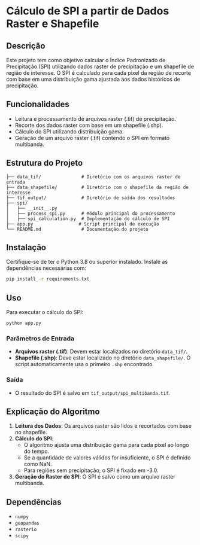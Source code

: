 # Cálculo de SPI a partir de Dados Raster e Shapefile

## Descrição
Este projeto tem como objetivo calcular o Índice Padronizado de Precipitação (SPI) utilizando dados raster de precipitação e um shapefile de região de interesse. O SPI é calculado para cada pixel da região de recorte com base em uma distribuição gama ajustada aos dados históricos de precipitação.

## Funcionalidades
- Leitura e processamento de arquivos raster (.tif) de precipitação.
- Recorte dos dados raster com base em um shapefile (.shp).
- Cálculo do SPI utilizando distribuição gama.
- Geração de um arquivo raster (.tif) contendo o SPI em formato multibanda.

## Estrutura do Projeto
```
├── data_tif/               # Diretório com os arquivos raster de entrada
├── data_shapefile/         # Diretório com o shapefile da região de interesse
├── tif_output/             # Diretório de saída dos resultados
├── spi/
│   ├── __init__.py
│   ├── process_spi.py      # Módulo principal do processamento
│   ├── spi_calculation.py  # Implementação do cálculo de SPI
├── app.py                 # Script principal de execução
└── README.md               # Documentação do projeto
```

## Instalação
Certifique-se de ter o Python 3.8 ou superior instalado. Instale as dependências necessárias com:
```bash
pip install -r requirements.txt
```

## Uso
Para executar o cálculo do SPI:
```bash
python app.py
```
### Parâmetros de Entrada
- **Arquivos raster (.tif)**: Devem estar localizados no diretório `data_tif/`.
- **Shapefile (.shp)**: Deve estar localizado no diretório `data_shapefile/`. O script automaticamente usa o primeiro `.shp` encontrado.

### Saída
- O resultado do SPI é salvo em `tif_output/spi_multibanda.tif`.

## Explicação do Algoritmo
1. **Leitura dos Dados**: Os arquivos raster são lidos e recortados com base no shapefile.
2. **Cálculo do SPI**:
   - O algoritmo ajusta uma distribuição gama para cada pixel ao longo do tempo.
   - Se a quantidade de valores válidos for insuficiente, o SPI é definido como NaN.
   - Para regiões sem precipitação, o SPI é fixado em -3.0.
3. **Geração do Raster de SPI**: O SPI é salvo como um arquivo raster multibanda.

## Dependências
- `numpy`
- `geopandas`
- `rasterio`
- `scipy`



